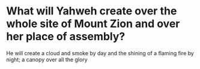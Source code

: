 # What will Yahweh create over the whole site of Mount Zion and over her place of assembly?

He will create a cloud and smoke by day and the shining of a flaming fire by night; a canopy over all the glory
